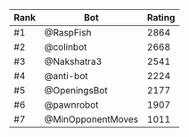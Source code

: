 Rank|Bot|Rating
---|---|---
#1|@RaspFish|2864
#2|@colinbot|2668
#3|@Nakshatra3|2541
#4|@anti-bot|2224
#5|@OpeningsBot|2177
#6|@pawnrobot|1907
#7|@MinOpponentMoves|1011
